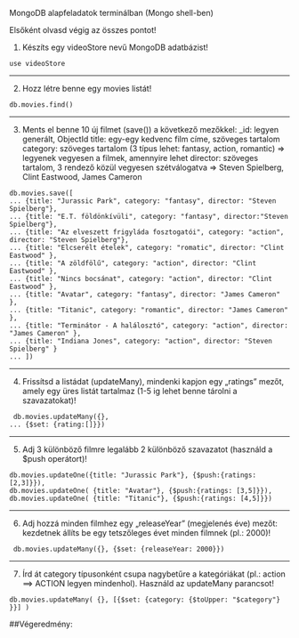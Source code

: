 MongoDB alapfeladatok terminálban (Mongo shell-ben)

Elsőként olvasd végig az összes pontot!

1. Készíts egy videoStore nevű MongoDB adatbázist!
```
use videoStore
```
---
2. Hozz létre benne egy movies listát!
```
db.movies.find()
```
---
3. Ments el benne 10 új filmet (save()) a következő mezőkkel:
_id: legyen generált, ObjectId
title: egy-egy kedvenc film címe, szöveges tartalom
category: szöveges tartalom (3 típus lehet: fantasy, action, romantic) => legyenek vegyesen a filmek, amennyire lehet
director: szöveges tartalom, 3 rendező közül vegyesen szétválogatva => Steven Spielberg, Clint Eastwood, James Cameron
```
db.movies.save([
... {title: "Jurassic Park", category: "fantasy", director: "Steven Spielberg"},
... {title: "E.T. földönkívüli", category: "fantasy", director:"Steven Spielberg"},
... {title: "Az elveszett frigyláda fosztogatói", category: "action", director: "Steven Spielberg"},
... {title: "Elcserélt ételek", category: "romatic", director: "Clint Eastwood" },
... {title: "A zöldfölű", category: "action", director: "Clint Eastwood" },
... {title: "Nincs bocsánat", category: "action", director: "Clint Eastwood" },
... {title: "Avatar", category: "fantasy", director: "James Cameron" },
... {title: "Titanic", category: "romantic", director: "James Cameron" },
... {title: "Terminátor - A halálosztó", category: "action", director: "James Cameron" },
... {title: "Indiana Jones", category: "action", director: "Steven Spielberg" }
... ])

```
---
4. Frissítsd a listádat (updateMany), mindenki kapjon egy „ratings” mezőt, amely egy üres listát tartalmaz (1-5 ig lehet benne tárolni a szavazatokat)!
```
 db.movies.updateMany({},
... {$set: {rating:[]}})
```
---
5. Adj 3 különböző filmre legalább 2 különböző szavazatot (használd a $push operátort)!
```
db.movies.updateOne({title: "Jurassic Park"}, {$push:{ratings: [2,3]}}),
db.movies.updateOne( {title: "Avatar"}, {$push:{ratings: [3,5]}}),
db.movies.updateOne( {title: "Titanic"}, {$push:{ratings: [4,5]}})
```
---
6. Adj hozzá minden filmhez egy „releaseYear” (megjelenés éve) mezőt: kezdetnek állíts be egy tetszőleges évet minden filmnek (pl.: 2000)!
```
 db.movies.updateMany({}, {$set: {releaseYear: 2000}})
```
---
7. Írd át category típusonként csupa nagybetűre a kategóriákat (pl.: action ==> ACTION legyen mindenhol). Használd az updateMany parancsot!
```
db.movies.updateMany( {}, [{$set: {category: {$toUpper: "$category"} }}] )
```

##Végeredmény: 
